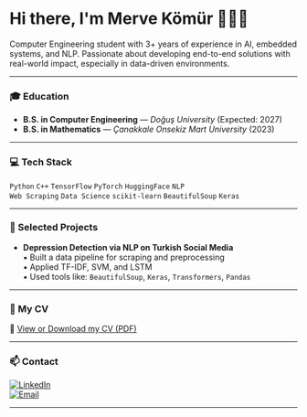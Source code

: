 # Hi there, I'm Merve Kömür 👩🏻‍💻

Computer Engineering student with 3+ years of experience in AI, embedded systems, and NLP. Passionate about developing end-to-end solutions with real-world impact, especially in data-driven environments.

---

### 🎓 Education
- **B.S. in Computer Engineering** — *Doğuş University* (Expected: 2027)
- **B.S. in Mathematics** — *Çanakkale Onsekiz Mart University* (2023)

---

### 💻 Tech Stack
`Python` `C++` `TensorFlow` `PyTorch` `HuggingFace` `NLP`  
`Web Scraping` `Data Science` `scikit-learn` `BeautifulSoup` `Keras`

---

### 🧠 Selected Projects
- **Depression Detection via NLP on Turkish Social Media**  
  ▪ Built a data pipeline for scraping and preprocessing  
  ▪ Applied TF-IDF, SVM, and LSTM  
  ▪ Used tools like: `BeautifulSoup`, `Keras`, `Transformers`, `Pandas`

---

### 📄 My CV
📎 [View or Download my CV (PDF)](./MERVE_KOMUR_CV11.pdf) 

---

### 📫 Contact
[![LinkedIn](https://img.shields.io/badge/LinkedIn-mervekomur-blue?logo=linkedin)](https://www.linkedin.com/in/mervekomur)  
[![Email](https://img.shields.io/badge/Email-mervekomur@gmail.com-red?logo=gmail)](mailto:mervekomur@gmail.com)

---

